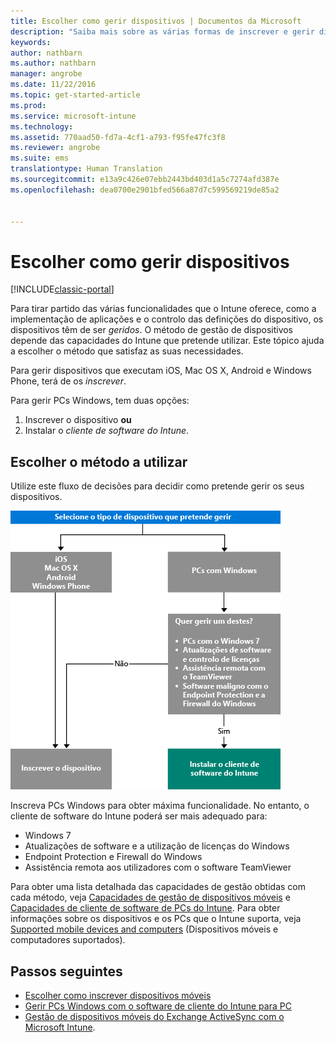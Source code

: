 ```yaml
---
title: Escolher como gerir dispositivos | Documentos da Microsoft
description: "Saiba mais sobre as várias formas de inscrever e gerir dispositivos."
keywords: 
author: nathbarn
ms.author: nathbarn
manager: angrobe
ms.date: 11/22/2016
ms.topic: get-started-article
ms.prod: 
ms.service: microsoft-intune
ms.technology: 
ms.assetid: 770aad50-fd7a-4cf1-a793-f95fe47fc3f8
ms.reviewer: angrobe
ms.suite: ems
translationtype: Human Translation
ms.sourcegitcommit: e13a9c426e07ebb2443bd403d1a5c7274afd387e
ms.openlocfilehash: dea0700e2901bfed566a87d7c599569219de85a2


---
```


# <a name="choose-how-to-manage-devices"></a>Escolher como gerir dispositivos

[!INCLUDE[classic-portal](../includes/classic-portal.md)]

Para tirar partido das várias funcionalidades que o Intune oferece, como a implementação de aplicações e o controlo das definições do dispositivo, os dispositivos têm de ser *geridos*. O método de gestão de dispositivos depende das capacidades do Intune que pretende utilizar. Este tópico ajuda a escolher o método que satisfaz as suas necessidades.

Para gerir dispositivos que executam iOS, Mac OS X, Android e Windows Phone, terá de os *inscrever*.

Para gerir PCs Windows, tem duas opções:

1. Inscrever o dispositivo **ou**
2. Instalar o *cliente de software do Intune*.

## <a name="decide-which-method-to-use"></a>Escolher o método a utilizar
Utilize este fluxo de decisões para decidir como pretende gerir os seus dispositivos.

![Fluxo de decisões para decidir como pretende gerir os seus dispositivos.](./media/choose-manage-method.png)

Inscreva PCs Windows para obter máxima funcionalidade. No entanto, o cliente de software do Intune poderá ser mais adequado para:

- Windows 7
- Atualizações de software e a utilização de licenças do Windows
- Endpoint Protection e Firewall do Windows
- Assistência remota aos utilizadores com o software TeamViewer

Para obter uma lista detalhada das capacidades de gestão obtidas com cada método, veja [Capacidades de gestão de dispositivos móveis](mobile-device-management-capabilities-in-microsoft-intune.md) e [Capacidades de cliente de software de PCs do Intune](windows-pc-management-capabilities-in-microsoft-intune.md).
Para obter informações sobre os dispositivos e os PCs que o Intune suporta, veja [Supported mobile devices and computers](https://docs.microsoft.com/intune/get-started/what-to-know-before-you-start-microsoft-intune#intune-supported-devices) (Dispositivos móveis e computadores suportados).

## <a name="next-steps"></a>Passos seguintes

- [Escolher como inscrever dispositivos móveis](/intune/get-started/choose-how-to-enroll-devices1)
- [Gerir PCs Windows com o software de cliente do Intune para PC](/intune/deploy-use/manage-windows-pcs-with-microsoft-intune)
- [Gestão de dispositivos móveis do Exchange ActiveSync com o Microsoft Intune](/intune/deploy-use/mobile-device-management-with-exchange-activesync-and-microsoft-intune).



<!--HONumber=Dec16_HO3-->



